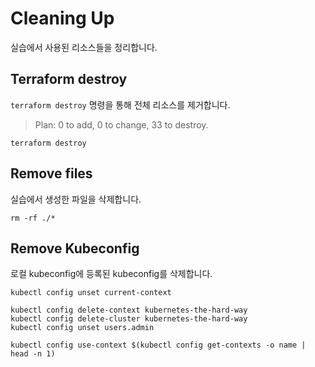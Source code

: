 # Cleaning Up

실습에서 사용된 리소스들을 정리합니다.

## Terraform destroy

`terraform destroy` 명령을 통해 전체 리소스를 제거합니다.

> Plan: 0 to add, 0 to change, 33 to destroy.

```
terraform destroy
```

## Remove files

실습에서 생성한 파일을 삭제합니다.

```
rm -rf ./*
```

## Remove Kubeconfig

로컬 kubeconfig에 등록된 kubeconfig를 삭제합니다.

```
kubectl config unset current-context

kubectl config delete-context kubernetes-the-hard-way
kubectl config delete-cluster kubernetes-the-hard-way
kubectl config unset users.admin

kubectl config use-context $(kubectl config get-contexts -o name | head -n 1)
```
